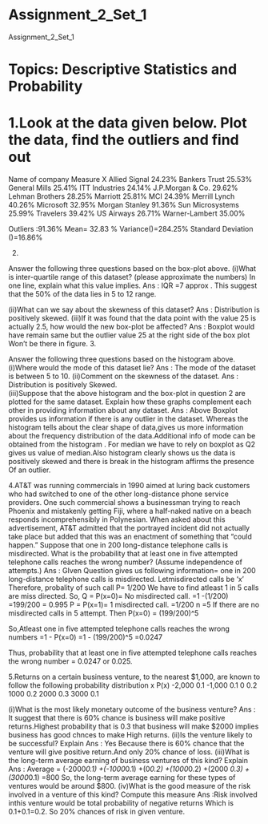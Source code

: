 # Assignment_2_Set_1
Assignment_2_Set_1


# Topics: Descriptive Statistics and Probability


# 1.Look at the data given below. Plot the data, find the outliers and find out  

Name of company	Measure X
Allied Signal	24.23%
Bankers Trust	25.53%
General Mills	25.41%
ITT Industries	24.14%
J.P.Morgan & Co.	29.62%
Lehman Brothers	28.25%
Marriott	25.81%
MCI	24.39%
Merrill Lynch	40.26%
Microsoft	32.95%
Morgan Stanley	91.36%
Sun Microsystems	25.99%
Travelers	39.42%
US Airways	26.71%
Warner-Lambert	35.00%


Outliers :91.36%
Mean= 32.83 %
Variance()=284.25%
Standard Deviation ()=16.86%


















2.

Answer the following three questions based on the box-plot above.
(i)What is inter-quartile range of this dataset? (please approximate the numbers) In one line, explain what this value implies.
Ans : IQR =7 approx . This suggest that the 50% of the data lies in 5 to 12 range.

(ii)What can we say about the skewness of this dataset?
Ans : Distribution is positively skewed. 
(iii)If it was found that the data point with the value 25 is actually 2.5, how would the new  box-plot be affected?
Ans : Boxplot would have remain same but the outlier value 25 at the right side of the box plot
Won’t be there in figure. 
3.


Answer the following three questions based on the histogram above.
(i)Where would the mode of this dataset lie?
Ans : The mode of the dataset is between 5 to 10.
(ii)Comment on the skewness of the dataset.
Ans : Distribution is positively Skewed.	
(iii)Suppose that the above histogram and the box-plot in question 2 are plotted for the same dataset. Explain how these graphs complement each other in providing information about any dataset. 
Ans : Above Boxplot provides us information if there is any outlier in the dataset.
 Whereas the histogram tells about the clear shape of data,gives us more information about the frequency distribution of the data.Additional info of mode can be obtained from the histogram . For median we have to rely on boxplot as Q2 gives us value of median.Also histogram clearly shows us the data is positively skewed and there is break in the histogram affirms the presence 
Of an outlier.


4.AT&T was running commercials in 1990 aimed at luring back customers who had switched to one of the other long-distance phone service providers. One such commercial shows a businessman trying to reach Phoenix and mistakenly getting Fiji, where a half-naked native on a beach responds incomprehensibly in Polynesian. When asked about this advertisement, AT&T admitted that the portrayed incident did not actually take place but added that this was an enactment of something that “could happen.” Suppose that one in 200 long-distance telephone calls is misdirected. What is the probability that at least one in five attempted telephone calls reaches the wrong number? (Assume independence of attempts.)
Ans : GIven Question gives us following information=
one in 200 long-distance telephone calls is misdirected. Letmisdirected calls be ‘x’
Therefore, probality of such call P= 1/200
 We have to find atleast 1 in 5 calls are miss directed.
So,
Q = P(x=0)= No misdirected call. =1 -(1/200)  =199/200 = 0.995
P =  P(x=1)= 1 misdirected call. =1/200 
n =5
If there are no misdirected calls in 5 attempt. 
Then P(x=0) = (199/200)^5

So,Atleast one in five attempted telephone calls reaches the wrong numbers
=1 - P(x=0)
=1 - (199/200)^5
=0.0247

Thus,
probability that at least one in five attempted telephone calls reaches the wrong number = 0.0247 or 0.025.


5.Returns on a certain business venture, to the nearest $1,000, are known to follow the following probability distribution
x	P(x)
-2,000	0.1
-1,000	0.1
0	0.2
1000	0.2
2000	0.3
3000	0.1

(i)What is the most likely monetary outcome of the business venture?
Ans : It suggest that there is 60% chance is business will make positive returns.Highest probability that is 0.3 that business will make  $2000 implies business has good chnces to make 
High returns.
(ii)Is the venture likely to be successful? Explain
Ans : Yes Because there is 60% chance that the venture will give positive return.And only 20% chance of loss.
(iii)What is the long-term average earning of business ventures of this kind? Explain
Ans : Average = (-2000*0.1) +(-1000*0.1) +(0*0.2) +(1000*0.2) +(2000 *0.3) +(3000*0.1) =800
So, the long-term average earning for these types of ventures would be around $800.
(iv)What is the good measure of the risk involved in a venture of this kind? Compute this measure
Ans :Risk involved inthis venture would be total probability of negative returns 
Which is 0.1+0.1=0.2. So 20% chances of risk in given venture.

